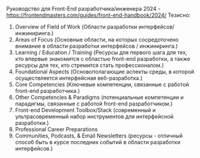 
Руководство для Front-End разработчика/инженера 2024 - https://frontendmasters.com/guides/front-end-handbook/2024/
Тезисно: 
1. Overview of Field of Work (Области разработки интерфейсов/инжиниринга.)
2. Areas of Focus (Основные области, на которых сосредоточено внимание в области разработки интерфейсов / инжиниринга.)
3. Learning / Education / Training (Ресурсы для первого шага для тех, кто впервые знакомится с областью front-end разработки, а также ресурсы для тех, кто стремится стать профессионалом.)
4. Foundational Aspects (Основополагающие аспекты среды, в которой осуществляется интерфейсная веб-разработка.)
5. Core Competencies (Ключевые компетенции, связанные с работой front-end разработчика.)
6. Other Competencies & Paradigms (потенциальные компетенции и парадигмы, связанные с работой front-end разработчиком.)
7. Front-end Development Toolbox/Stack (современный и ультрасовременный набор инструментов для интерфейсной разработки.)
8. Professional Career Preparations
9. Communities, Podcasts, & Email Newsletters (ресурсы - отличный способ быть в курсе последних событий в области разработки интерфейсов.)
